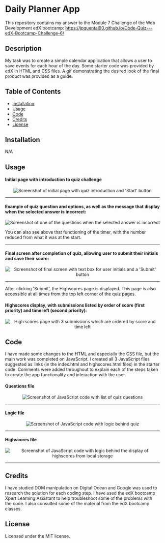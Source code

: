 # Daily Planner App

This repository contains my answer to the Module 7 Challenge of the Web Development edX bootcamp: https://jpquental90.github.io/Code-Quiz---edX-Bootcamp-Challenge-6/

## Description

My task was to create a simple calendar application that allows a user to save events for each hour of the day. Some starter code was provided by edX in HTML and CSS files. A gif demonstrating the desired look of the final product was provided as a guide. 

## Table of Contents

* [Installation](#installation)
* [Usage](#usage)
* [Code](#code)
* [Credits](#credits)
* [License](#license)

## Installation

N/A

## Usage

#### Initial page with introduction to quiz challenge

<center>

![Screenshot of initial page with quiz introduction and 'Start' button](assets/images/Screenshot%20app%201.png)
</center>

---

#### Example of quiz question and options, as well as the message that display when the selected answer is incorrect:

<center>

![Screenshot of one of the questions when the selected answer is incorrect](assets/images/Screenshot%20app%202.png)
</center>

You can also see above that functioning of the timer, with the number reduced from what it was at the start.

---

#### Final screen after completion of quiz, allowing user to submit their initials and save their score:

<center>

![Screenshot of final screen with text box for user initials and a 'Submit' button](assets/images/Screenshot%20app%203.png)
</center>

---

After clicking 'Submit', the Highscores page is displayed. This page is also accessible at all times from the top left corner of the quiz pages. 

#### Highscores display, with submissions listed by order of score (first priority) and time left (second priority):

<center>

![High scores page with 3 submissions which are ordered by score and time left](assets/images/Screenshot%20app%204.png)
</center>

## Code

I have made some changes to the HTML and especially the CSS file, but the main work was completed on JavaScript. I created all 3 JavaScript files suggested as links (in the index.html and highscores.html files) in the starter code. Comments were added throughout to explain each of the steps taken to create the app functionality and interaction with the user.

#### Questions file

<center>

![Screenshot of JavaScript code with list of quiz questions](assets/images/Screenshot%20code%201.png)
</center>

---

#### Logic file

<center>

![Screenshot of JavaScript code with logic behind quiz](assets/images/Screenshot%20code%202.png)
</center>

---

#### Highscores file

<center>

![Screenshot of JavaScript code with logic behind the display of highscores from local storage](assets/images/Screenshot%20code%203.png)
</center>

---

## Credits

I have studied DOM manipulation on Digital Ocean and Google was used to research the solution for each coding step. I have used the edX bootcamp Xpert Learning Assistant to help troubleshoot some of the problems with the code. I also consulted some of the material from the edX bootcamp classes.

## License

Licensed under the MIT license.